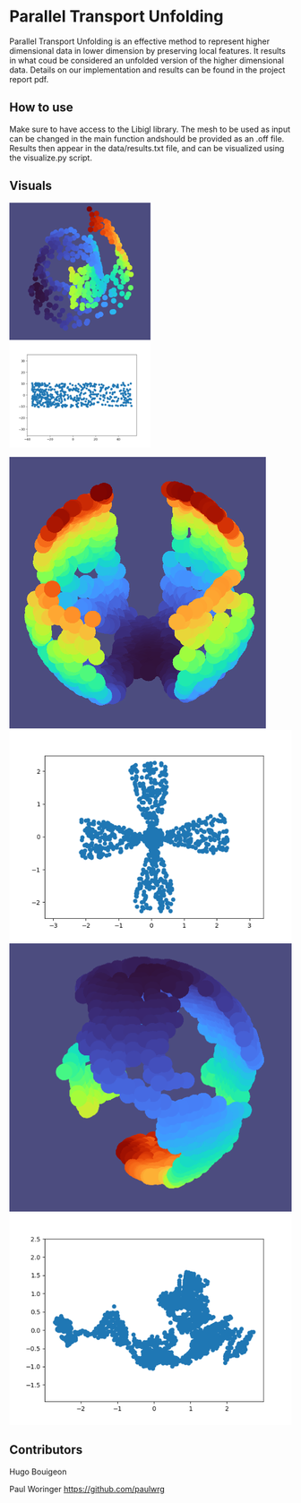 # Parallel Transport Unfolding
Parallel Transport Unfolding is an effective method to represent higher dimensional data in lower dimension by preserving local features. It results in what coud be considered an unfolded version of the higher dimensional data. Details on our implementation and results can be found in the project report pdf.

## How to use

Make sure to have access to the Libigl library. The mesh to be used as input can be changed in the main function andshould be provided as an .off file. Results then appear in the data/results.txt file, and can be visualized using the visualize.py script.

## Visuals
<img src="Visuals/petit_swiss_roll/petit_swissroll_3D.png" width="50%" height="50%"> <img src="Visuals/petit_swiss_roll/petit_swiss_roll_PTU_eps_6.0.png" width="50%" height="50%">

![Alt text](Visuals/flower_with_base/flower_with_base_3D.png) ![Alt text](Visuals/flower_with_base/flower_with_base_PTU_knn.png)
![Alt text](Visuals/Earth_2/earth_2_3D_2.png) ![Alt text](Visuals/Earth_2/earth_2_PTU_knn.png)

## Contributors

Hugo Bouigeon

Paul Woringer https://github.com/paulwrg